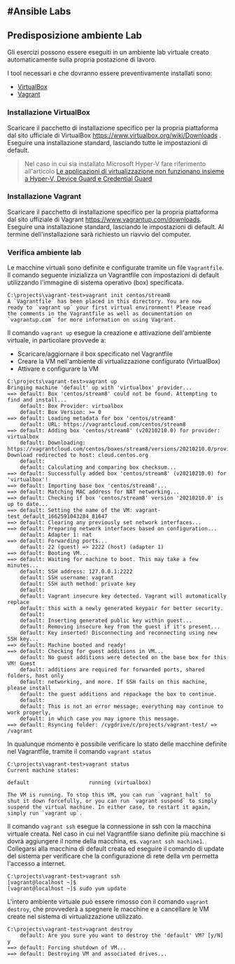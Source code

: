 #Ansible Labs
---

## Predisposizione ambiente Lab
Gli esercizi possono essere eseguiti in un ambiente lab virtuale creato automaticamente sulla propria postazione di lavoro.

I tool necessari e che dovranno essere preventivamente installati sono:
* [VirtualBox](https://www.virtualbox.org)
* [Vagrant](https://www.vagrantup.com)


### Installazione VirtualBox
Scaricare il pacchetto di installazione specifico per la propria piattaforma dal sito ufficiale di VirtualBox https://www.virtualbox.org/wiki/Downloads .
Eseguire una installazione standard, lasciando tutte le impostazioni di default.

>Nel caso in cui sia installato Microsoft Hyper-V fare riferimento all'articolo [Le applicazioni di virtualizzazione non funzionano insieme a Hyper-V, Device Guard e Credential Guard](https://docs.microsoft.com/it-it/troubleshoot/windows-client/application-management/virtualization-apps-not-work-with-hyper-v)

### Installazione Vagrant
Scaricare il pacchetto di installazione specifico per la propria piattaforma dal sito uffiziale di Vagrant https://www.vagrantup.com/downloads.
Eseguire una installazione standard, lasciando le impostazioni di default. 
Al termine dell'installazione sarà richiesto un riavvio del computer.

### Verifica ambiente lab
Le macchine virtuali sono definite e configurate tramite un file `Vagrantfile`.
Il comando seguente inizializza un Vagrantfile con impostazioni di default utilizzando l'immagine di sistema operativo (box) specificata.

```
C:\projects\vagrant-test>vagrant init centos/stream8
A `Vagrantfile` has been placed in this directory. You are now
ready to `vagrant up` your first virtual environment! Please read
the comments in the Vagrantfile as well as documentation on
`vagrantup.com` for more information on using Vagrant.
```

Il comando `vagrant up` esegue la creazione e attivazione dell'ambiente virtuale, in particolare provvede a:
* Scaricare/aggiornare il box specificato nel Vagrantfile
* Creare la VM nell'ambiente di virtualizzazione configurato (VirtualBox)
* Attivare e configurare la VM


```
C:\projects\vagrant-test>vagrant up
Bringing machine 'default' up with 'virtualbox' provider...
==> default: Box 'centos/stream8' could not be found. Attempting to find and install...
    default: Box Provider: virtualbox
    default: Box Version: >= 0
==> default: Loading metadata for box 'centos/stream8'
    default: URL: https://vagrantcloud.com/centos/stream8
==> default: Adding box 'centos/stream8' (v20210210.0) for provider: virtualbox
    default: Downloading: https://vagrantcloud.com/centos/boxes/stream8/versions/20210210.0/providers/virtualbox.box
Download redirected to host: cloud.centos.org
    default:
    default: Calculating and comparing box checksum...
==> default: Successfully added box 'centos/stream8' (v20210210.0) for 'virtualbox'!
==> default: Importing base box 'centos/stream8'...
==> default: Matching MAC address for NAT networking...
==> default: Checking if box 'centos/stream8' version '20210210.0' is up to date...
==> default: Setting the name of the VM: vagrant-test_default_1662591043284_81647
==> default: Clearing any previously set network interfaces...
==> default: Preparing network interfaces based on configuration...
    default: Adapter 1: nat
==> default: Forwarding ports...
    default: 22 (guest) => 2222 (host) (adapter 1)
==> default: Booting VM...
==> default: Waiting for machine to boot. This may take a few minutes...
    default: SSH address: 127.0.0.1:2222
    default: SSH username: vagrant
    default: SSH auth method: private key
    default:
    default: Vagrant insecure key detected. Vagrant will automatically replace
    default: this with a newly generated keypair for better security.
    default:
    default: Inserting generated public key within guest...
    default: Removing insecure key from the guest if it's present...
    default: Key inserted! Disconnecting and reconnecting using new SSH key...
==> default: Machine booted and ready!
==> default: Checking for guest additions in VM...
    default: No guest additions were detected on the base box for this VM! Guest
    default: additions are required for forwarded ports, shared folders, host only
    default: networking, and more. If SSH fails on this machine, please install
    default: the guest additions and repackage the box to continue.
    default:
    default: This is not an error message; everything may continue to work properly,
    default: in which case you may ignore this message.
==> default: Rsyncing folder: /cygdrive/c/projects/vagrant-test/ => /vagrant
```

In qualunque momento è possibile verificare lo stato delle macchine definite nel Vagrantfile, tramite il comando `vagrant status`

```
C:\projects\vagrant-test>vagrant status
Current machine states:

default                   running (virtualbox)

The VM is running. To stop this VM, you can run `vagrant halt` to
shut it down forcefully, or you can run `vagrant suspend` to simply
suspend the virtual machine. In either case, to restart it again,
simply run `vagrant up`.
```

Il comando `vagrant ssh` esegue la connessione in ssh con la macchina virtuale creata. Nel caso in cui nel Vagrantfile siano definite più macchine si dovrà aggiungere il nome della macchina, es. `vagrant ssh machine1`.
Collegarsi alla macchina di default creata ed eseguire il comando di update del sistema per verificare che la configurazione di rete della vm permetta l'accesso a internet.

```
C:\projects\vagrant-test>vagrant ssh
[vagrant@localhost ~]$
[vagrant@localhost ~]$ sudo yum update
```

L'intero ambiente virtuale può essere rimosso con il comando `vagrant destroy`, che provvederà a spegnere le macchine e a cancellare le VM create nel sistema di virtualizzazione utilizzato.

```
C:\projects\vagrant-test>vagrant destroy
    default: Are you sure you want to destroy the 'default' VM? [y/N] y
==> default: Forcing shutdown of VM...
==> default: Destroying VM and associated drives...
```


